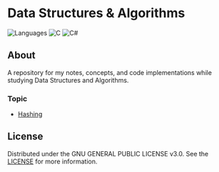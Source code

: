 # Data Structures & Algorithms

![Languages](https://img.shields.io/badge/Languages-gray)
![C](https://img.shields.io/badge/C-blue)
![C#](https://img.shields.io/badge/C%23-purple)

## About

A repository for my notes, concepts, and code implementations while studying Data Structures and Algorithms.

### Topic

- [Hashing](./01-hashing)

## License
Distributed under the GNU GENERAL PUBLIC LICENSE v3.0. See the [LICENSE](./LICENSE) for more information.